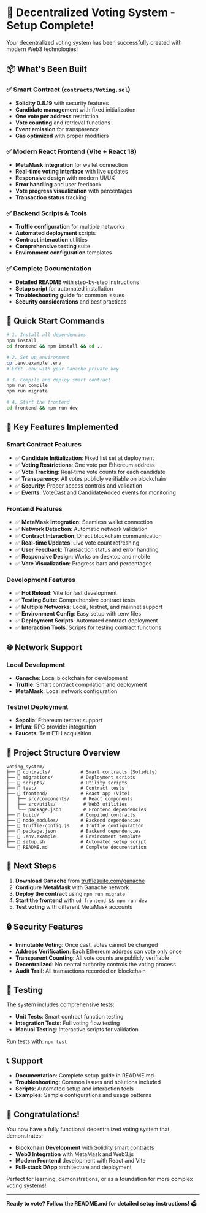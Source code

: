 # 🎉 Decentralized Voting System - Setup Complete!

Your decentralized voting system has been successfully created with modern Web3 technologies!

## 📦 What's Been Built

### ✅ Smart Contract (`contracts/Voting.sol`)
- **Solidity 0.8.19** with security features
- **Candidate management** with fixed initialization
- **One vote per address** restriction
- **Vote counting** and retrieval functions
- **Event emission** for transparency
- **Gas optimized** with proper modifiers

### ✅ Modern React Frontend (Vite + React 18)
- **MetaMask integration** for wallet connection
- **Real-time voting interface** with live updates
- **Responsive design** with modern UI/UX
- **Error handling** and user feedback
- **Vote progress visualization** with percentages
- **Transaction status** tracking

### ✅ Backend Scripts & Tools
- **Truffle configuration** for multiple networks
- **Automated deployment** scripts
- **Contract interaction** utilities
- **Comprehensive testing** suite
- **Environment configuration** templates

### ✅ Complete Documentation
- **Detailed README** with step-by-step instructions
- **Setup script** for automated installation
- **Troubleshooting guide** for common issues
- **Security considerations** and best practices

## 🚀 Quick Start Commands

```bash
# 1. Install all dependencies
npm install
cd frontend && npm install && cd ..

# 2. Set up environment
cp .env.example .env
# Edit .env with your Ganache private key

# 3. Compile and deploy smart contract
npm run compile
npm run migrate

# 4. Start the frontend
cd frontend && npm run dev
```

## 🔧 Key Features Implemented

### Smart Contract Features
- ✅ **Candidate Initialization**: Fixed list set at deployment
- ✅ **Voting Restrictions**: One vote per Ethereum address
- ✅ **Vote Tracking**: Real-time vote counts for each candidate
- ✅ **Transparency**: All votes publicly verifiable on blockchain
- ✅ **Security**: Proper access controls and validation
- ✅ **Events**: VoteCast and CandidateAdded events for monitoring

### Frontend Features
- ✅ **MetaMask Integration**: Seamless wallet connection
- ✅ **Network Detection**: Automatic network validation
- ✅ **Contract Interaction**: Direct blockchain communication
- ✅ **Real-time Updates**: Live vote count refreshing
- ✅ **User Feedback**: Transaction status and error handling
- ✅ **Responsive Design**: Works on desktop and mobile
- ✅ **Vote Visualization**: Progress bars and percentages

### Development Features
- ✅ **Hot Reload**: Vite for fast development
- ✅ **Testing Suite**: Comprehensive contract tests
- ✅ **Multiple Networks**: Local, testnet, and mainnet support
- ✅ **Environment Config**: Easy setup with .env files
- ✅ **Deployment Scripts**: Automated contract deployment
- ✅ **Interaction Tools**: Scripts for testing contract functions

## 🌐 Network Support

### Local Development
- **Ganache**: Local blockchain for development
- **Truffle**: Smart contract compilation and deployment
- **MetaMask**: Local network configuration

### Testnet Deployment
- **Sepolia**: Ethereum testnet support
- **Infura**: RPC provider integration
- **Faucets**: Test ETH acquisition

## 📁 Project Structure Overview

```
voting_system/
├── 📄 contracts/           # Smart contracts (Solidity)
├── 📄 migrations/          # Deployment scripts
├── 📄 scripts/             # Utility scripts
├── 📄 test/                # Contract tests
├── 📄 frontend/            # React app (Vite)
│   ├── src/components/     # React components
│   ├── src/utils/          # Web3 utilities
│   └── package.json        # Frontend dependencies
├── 📄 build/               # Compiled contracts
├── 📄 node_modules/        # Backend dependencies
├── 📄 truffle-config.js    # Truffle configuration
├── 📄 package.json         # Backend dependencies
├── 📄 .env.example         # Environment template
├── 📄 setup.sh             # Automated setup script
└── 📄 README.md            # Complete documentation
```

## 🎯 Next Steps

1. **Download Ganache** from [trufflesuite.com/ganache](https://trufflesuite.com/ganache/)
2. **Configure MetaMask** with Ganache network
3. **Deploy the contract** using `npm run migrate`
4. **Start the frontend** with `cd frontend && npm run dev`
5. **Test voting** with different MetaMask accounts

## 🔒 Security Features

- **Immutable Voting**: Once cast, votes cannot be changed
- **Address Verification**: Each Ethereum address can vote only once
- **Transparent Counting**: All vote counts are publicly verifiable
- **Decentralized**: No central authority controls the voting process
- **Audit Trail**: All transactions recorded on blockchain

## 🧪 Testing

The system includes comprehensive tests:
- **Unit Tests**: Smart contract function testing
- **Integration Tests**: Full voting flow testing
- **Manual Testing**: Interactive scripts for validation

Run tests with: `npm test`

## 📞 Support

- **Documentation**: Complete setup guide in README.md
- **Troubleshooting**: Common issues and solutions included
- **Scripts**: Automated setup and interaction tools
- **Examples**: Sample configurations and usage patterns

## 🎊 Congratulations!

You now have a fully functional decentralized voting system that demonstrates:
- **Blockchain Development** with Solidity smart contracts
- **Web3 Integration** with MetaMask and Web3.js
- **Modern Frontend** development with React and Vite
- **Full-stack DApp** architecture and deployment

Perfect for learning, demonstrations, or as a foundation for more complex voting systems!

---

**Ready to vote? Follow the README.md for detailed setup instructions!** 🗳️
